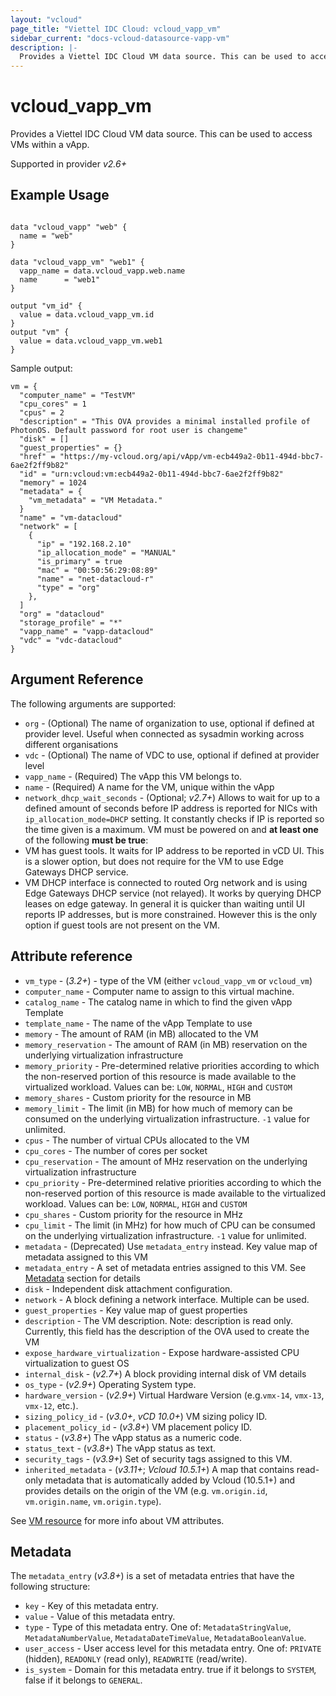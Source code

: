 ```yaml
---
layout: "vcloud"
page_title: "Viettel IDC Cloud: vcloud_vapp_vm"
sidebar_current: "docs-vcloud-datasource-vapp-vm"
description: |-
  Provides a Viettel IDC Cloud VM data source. This can be used to access VMs within a vApp.
---
```


# vcloud\_vapp\_vm

Provides a Viettel IDC Cloud VM data source. This can be used to access VMs within a vApp.

Supported in provider *v2.6+*

## Example Usage

```hcl

data "vcloud_vapp" "web" {
  name = "web"
}

data "vcloud_vapp_vm" "web1" {
  vapp_name = data.vcloud_vapp.web.name
  name      = "web1"
}

output "vm_id" {
  value = data.vcloud_vapp_vm.id
}
output "vm" {
  value = data.vcloud_vapp_vm.web1
}
```

Sample output:

```
vm = {
  "computer_name" = "TestVM"
  "cpu_cores" = 1
  "cpus" = 2
  "description" = "This OVA provides a minimal installed profile of PhotonOS. Default password for root user is changeme"
  "disk" = []
  "guest_properties" = {}
  "href" = "https://my-vcloud.org/api/vApp/vm-ecb449a2-0b11-494d-bbc7-6ae2f2ff9b82"
  "id" = "urn:vcloud:vm:ecb449a2-0b11-494d-bbc7-6ae2f2ff9b82"
  "memory" = 1024
  "metadata" = {
    "vm_metadata" = "VM Metadata."
  }
  "name" = "vm-datacloud"
  "network" = [
    {
      "ip" = "192.168.2.10"
      "ip_allocation_mode" = "MANUAL"
      "is_primary" = true
      "mac" = "00:50:56:29:08:89"
      "name" = "net-datacloud-r"
      "type" = "org"
    },
  ]
  "org" = "datacloud"
  "storage_profile" = "*"
  "vapp_name" = "vapp-datacloud"
  "vdc" = "vdc-datacloud"
}
```

## Argument Reference

The following arguments are supported:

* `org` - (Optional) The name of organization to use, optional if defined at provider level. Useful when connected as sysadmin working across different organisations
* `vdc` - (Optional) The name of VDC to use, optional if defined at provider level
* `vapp_name` - (Required) The vApp this VM belongs to.
* `name` - (Required) A name for the VM, unique within the vApp 
* `network_dhcp_wait_seconds` - (Optional; *v2.7+*) Allows to wait for up to a defined amount of
  seconds before IP address is reported for NICs with `ip_allocation_mode=DHCP` setting. It
  constantly checks if IP is reported so the time given is a maximum. VM must be powered on and 
  __at least one__ of the following __must be true__:
 * VM has guest tools. It waits for IP address to be reported in vCD UI. This is a slower option, but
  does not require for the VM to use Edge Gateways DHCP service.
 * VM DHCP interface is connected to routed Org network and is using Edge Gateways DHCP service (not
  relayed). It works by querying DHCP leases on edge gateway. In general it is quicker than waiting
  until UI reports IP addresses, but is more constrained. However this is the only option if guest
  tools are not present on the VM.

## Attribute reference

* `vm_type` - (*3.2+*) - type of the VM (either `vcloud_vapp_vm` or `vcloud_vm`)
* `computer_name` -  Computer name to assign to this virtual machine. 
* `catalog_name` -  The catalog name in which to find the given vApp Template
* `template_name` -  The name of the vApp Template to use
* `memory` -  The amount of RAM (in MB) allocated to the VM
* `memory_reservation` - The amount of RAM (in MB) reservation on the underlying virtualization infrastructure
* `memory_priority` - Pre-determined relative priorities according to which the non-reserved portion of this resource is made available to the virtualized workload. Values can be: `LOW`, `NORMAL`, `HIGH` and `CUSTOM`
* `memory_shares` - Custom priority for the resource in MB
* `memory_limit` - The limit (in MB) for how much of memory can be consumed on the underlying virtualization infrastructure. `-1` value for unlimited.
* `cpus` -  The number of virtual CPUs allocated to the VM
* `cpu_cores` -  The number of cores per socket
* `cpu_reservation` - The amount of MHz reservation on the underlying virtualization infrastructure
* `cpu_priority` - Pre-determined relative priorities according to which the non-reserved portion of this resource is made available to the virtualized workload. Values can be: `LOW`, `NORMAL`, `HIGH` and `CUSTOM`
* `cpu_shares` - Custom priority for the resource in MHz
* `cpu_limit` - The limit (in MHz) for how much of CPU can be consumed on the underlying virtualization infrastructure. `-1` value for unlimited.
* `metadata` - (Deprecated) Use `metadata_entry` instead. Key value map of metadata assigned to this VM
* `metadata_entry` - A set of metadata entries assigned to this VM. See [Metadata](#metadata) section for details
* `disk` -  Independent disk attachment configuration.
* `network` -  A block defining a network interface. Multiple can be used.
* `guest_properties` -  Key value map of guest properties
* `description`  -  The VM description. Note: description is read only. Currently, this field has
  the description of the OVA used to create the VM
* `expose_hardware_virtualization` -  Expose hardware-assisted CPU virtualization to guest OS
* `internal_disk` - (*v2.7+*) A block providing internal disk of VM details
* `os_type` - (*v2.9+*) Operating System type.
* `hardware_version` - (*v2.9+*) Virtual Hardware Version (e.g.`vmx-14`, `vmx-13`, `vmx-12`, etc.).
* `sizing_policy_id` - (*v3.0+*, *vCD 10.0+*) VM sizing policy ID.
* `placement_policy_id` - (*v3.8+*) VM placement policy ID.
* `status` - (*v3.8+*) The vApp status as a numeric code.
* `status_text` - (*v3.8+*) The vApp status as text.
* `security_tags` - (*v3.9+*) Set of security tags assigned to this VM.
* `inherited_metadata` - (*v3.11+*; *Vcloud 10.5.1+*) A map that contains read-only metadata that is automatically added by Vcloud (10.5.1+) and provides
  details on the origin of the VM (e.g. `vm.origin.id`, `vm.origin.name`, `vm.origin.type`).


See [VM resource](/providers/terraform-viettelidc/vcloud/latest/docs/resources/vapp_vm#attribute-reference) for more info about VM attributes.

<a id="metadata"></a>
## Metadata

The `metadata_entry` (*v3.8+*) is a set of metadata entries that have the following structure:

* `key` - Key of this metadata entry.
* `value` - Value of this metadata entry.
* `type` - Type of this metadata entry. One of: `MetadataStringValue`, `MetadataNumberValue`, `MetadataDateTimeValue`, `MetadataBooleanValue`.
* `user_access` - User access level for this metadata entry. One of: `PRIVATE` (hidden), `READONLY` (read only), `READWRITE` (read/write).
* `is_system` - Domain for this metadata entry. true if it belongs to `SYSTEM`, false if it belongs to `GENERAL`.
